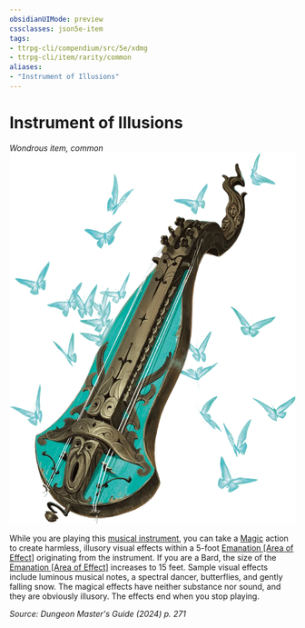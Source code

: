 ```yaml
---
obsidianUIMode: preview
cssclasses: json5e-item
tags:
- ttrpg-cli/compendium/src/5e/xdmg
- ttrpg-cli/item/rarity/common
aliases: 
- "Instrument of Illusions"
---
```

# Instrument of Illusions
*Wondrous item, common*  
![](3-Compendium/items/img/instrument-of-illusions.webp#right)


While you are playing this [musical instrument](3-Compendium/items/musical-instrument-xphb.md), you can take a [Magic](3-Compendium/rules/actions.md#Magic) action to create harmless, illusory visual effects within a 5-foot [Emanation [Area of Effect]](3-Compendium/rules/variant-rules/emanation-area-of-effect-xphb.md) originating from the instrument. If you are a Bard, the size of the [Emanation [Area of Effect]](3-Compendium/rules/variant-rules/emanation-area-of-effect-xphb.md) increases to 15 feet. Sample visual effects include luminous musical notes, a spectral dancer, butterflies, and gently falling snow. The magical effects have neither substance nor sound, and they are obviously illusory. The effects end when you stop playing.

*Source: Dungeon Master's Guide (2024) p. 271*